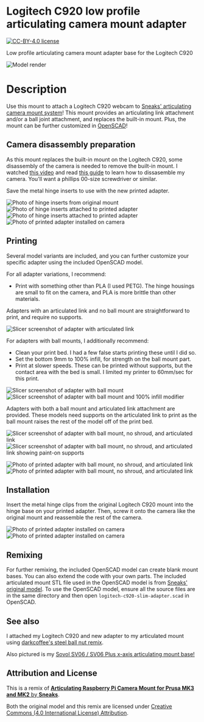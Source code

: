 # Logitech C920 low profile articulating camera mount adapter

[![CC-BY-4.0 license][license-badge]][license]

Low profile articulating camera mount adapter base for the Logitech C920

![Model render](images/readme/demo.png)

# Description

Use this mount to attach a Logitech C920 webcam to
[Sneaks' articulating camera mount system][original-model-url]!
This mount provides an articulating link attachment and/or a ball joint
attachment, and replaces the built-in mount. Plus, the mount can be further
customized in [OpenSCAD][openscad]!

## Camera disassembly preparation

As this mount replaces the built-in mount on the Logitech C920, some disassembly
of the camera is needed to remove the built-in mount.
I watched [this video][c920-disassembly-video] and read
[this guide][c920-disassembly-guide] to learn how to dissasemble my camera.
You'll want a phillips 00-size screwdriver or similar.

Save the metal hinge inserts to use with the new printed adapter.

![Photo of hinge inserts from original mount](images/readme/photo-c920-hinge-inserts-1.jpg)
![Photo of hinge inserts attached to printed adapter](images/readme/photo-c920-hinge-inserts-2.jpg)
![Photo of hinge inserts attached to printed adapter](images/readme/photo-c920-hinge-inserts-3.jpg)
![Photo of printed adapter installed on camera](images/readme/photo-c920-hinge-inserts-4.jpg)

## Printing

Several model variants are included, and you can further customize your specific
adapter using the included OpenSCAD model.

For all adapter variations, I recommend:

* Print with something other than PLA (I used PETG). The hinge housings are
  small to fit on the camera, and PLA is more brittle than other materials.

Adapters with an articulated link and no ball mount are straightforward to
print, and require no supports.

![Slicer screenshot of adapter with articulated link](images/readme/slicer-screenshot-link.png)

For adapters with ball mounts, I additionally recommend:

* Clean your print bed. I had a few false starts printing these until I did so.
* Set the bottom 9mm to 100% infill, for strength on the ball mount part.
* Print at slower speeds. These can be printed without supports, but the contact
  area with the bed is small. I limited my printer to 60mm/sec for this print.

![Slicer screenshot of adapter with ball mount](images/readme/slicer-screenshot-ball.png)
![Slicer screenshot of adapter with ball mount and 100% infill modifier](images/readme/slicer-screenshot-ball-infill.png)

Adapters with both a ball mount and articulated link attachment are provided.
These models need supports on the articulated link to print as the ball mount
raises the rest of the model off of the print bed.

![Slicer screenshot of adapter with ball mount, no shroud, and articulated link](images/readme/slicer-screenshot-ball-noshroud-link.png)
![Slicer screenshot of adapter with ball mount, no shroud, and articulated link showing paint-on supports](images/readme/slicer-screenshot-ball-noshroud-link-supports.png)

![Photo of printed adapter with ball mount, no shroud, and articulated link](images/readme/photo-printed-ball-noshroud-link-1.jpg)
![Photo of printed adapter with ball mount, no shroud, and articulated link](images/readme/photo-printed-ball-noshroud-link-2.jpg)

## Installation

Insert the metal hinge clips from the original Logitech C920 mount into the
hinge base on your printed adapter. Then, screw it onto the camera like the
original mount and reassemble the rest of the camera.

![Photo of printed adapter installed on camera](images/readme/photo-adapter-attached-1.jpg)
![Photo of printed adapter installed on camera](images/readme/photo-adapter-attached-2.jpg)

## Remixing

For further remixing, the included OpenSCAD model can create blank mount bases.
You can also extend the code with your own parts. The included articulated mount
STL file used in the OpenSCAD model is from
[Sneaks' original model][original-model-url]. To use the OpenSCAD model, ensure
all the source files are in the same directory and then open
`logitech-c920-slim-adapter.scad` in OpenSCAD.

## See also

I attached my Logitech C920 and new adapter to my articulated mount using
[darkcoffee's steel ball nut remix][darkcoffee-ball-nut].

Also pictured is my
[Sovol SV06 / SV06 Plus x-axis articulating mount base!](/sovol-sv06-plus/xaxis-articulating-mount-right/)

## Attribution and License

This is a remix of
[**Articulating Raspberry Pi Camera Mount for Prusa MK3 and MK2** by **Sneaks**][original-model-url].

Both the original model and this remix are licensed under
[Creative Commons (4.0 International License) Attribution][license].

[c920-disassembly-guide]: https://www.ifixit.com/Guide/Logitech+C920+Webcam+Disassembly/115077
[c920-disassembly-video]: https://www.youtube.com/watch?v=a39iWgSwaBk
[darkcoffee-ball-nut]: https://www.printables.com/model/577816-steel-ballnut-for-articulating-raspberry-pi-camera
[license-badge]: /_static/license-badge-cc-by-4.0.svg
[license]: http://creativecommons.org/licenses/by/4.0/
[openscad]: https://openscad.org
[original-model-url]: https://www.printables.com/model/3407-articulating-raspberry-pi-camera-mount-for-prusa-m
